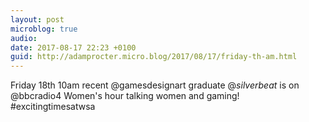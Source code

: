 ```yaml
---
layout: post
microblog: true
audio: 
date: 2017-08-17 22:23 +0100
guid: http://adamprocter.micro.blog/2017/08/17/friday-th-am.html
---
```

Friday 18th 10am recent @gamesdesignart graduate @_silverbeat_ is on @bbcradio4 Women's hour talking women and gaming! #excitingtimesatwsa
